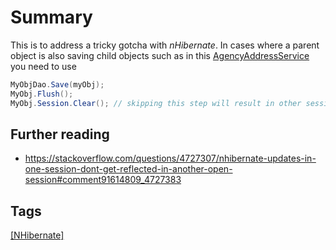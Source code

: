 # Summary
This is to address a tricky gotcha with *nHibernate*. In cases where a parent object is also saving child objects such as in this [AgencyAddressService](https://code.cmich.edu/IT-AppDevelopment/CustomApplications/Agreements/blob/master/Web/Services/AgencyAddressService.cs) you need to use 

```c#
MyObjDao.Save(myObj); 
MyObj.Flush(); 
MyObj.Session.Clear(); // skipping this step will result in other sessions having stale data.
```

## Further reading
- https://stackoverflow.com/questions/4727307/nhibernate-updates-in-one-session-dont-get-reflected-in-another-open-session#comment91614809_4727383

## Tags
[[NHibernate]](https://code.cmich.edu/search?project_id=365&repository_ref=master&scope=wiki_blobs&search=NHibernateTag)
